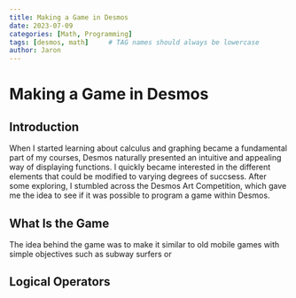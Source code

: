 ```yaml
---
title: Making a Game in Desmos
date: 2023-07-09 
categories: [Math, Programming]
tags: [desmos, math]     # TAG names should always be lowercase
author: Jaron
---
```


# Making a Game in Desmos



## Introduction

When I started learning about calculus and graphing became a fundamental part of my courses, Desmos naturally presented an intuitive and appealing way of displaying functions. I quickly became interested in the different elements that could be modified to varying degrees of succsess. After some exploring, I stumbled across the Desmos Art Competition, which gave me the idea to see if it was possible to program a game within Desmos.

## What Is the Game
The idea behind the game was to make it similar to old mobile games with simple objectives such as subway surfers or 

## Logical Operators
